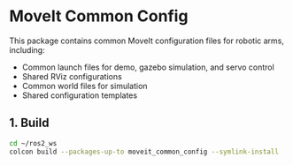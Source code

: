 # MoveIt Common Config

This package contains common MoveIt configuration files for robotic arms, including:

- Common launch files for demo, gazebo simulation, and servo control
- Shared RViz configurations
- Common world files for simulation
- Shared configuration templates

## 1. Build
```bash
cd ~/ros2_ws
colcon build --packages-up-to moveit_common_config --symlink-install
```